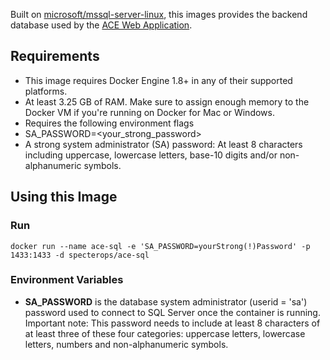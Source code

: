 Built on [microsoft/mssql-server-linux](https://hub.docker.com/r/microsoft/mssql-server-linux/), this images provides the backend database used by the [ACE Web Application](https://github.com/Invoke-IR/ACE/tree/master/ACE-WebService).
 
## Requirements
* This image requires Docker Engine 1.8+ in any of their supported platforms.
* At least 3.25 GB of RAM. Make sure to assign enough memory to the Docker VM if you're running on Docker for Mac or Windows.
* Requires the following environment flags
* SA_PASSWORD=<your_strong_password>
* A strong system administrator (SA) password: At least 8 characters including uppercase, lowercase letters, base-10 digits and/or non-alphanumeric symbols.

## Using this Image
### Run
```
docker run --name ace-sql -e 'SA_PASSWORD=yourStrong(!)Password' -p 1433:1433 -d specterops/ace-sql
```
### Environment Variables
* **SA_PASSWORD** is the database system administrator (userid = 'sa') password used to connect to SQL Server once the container is running. Important note: This password needs to include at least 8 characters of at least three of these four categories: uppercase letters, lowercase letters, numbers and non-alphanumeric symbols.
